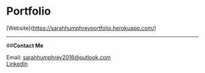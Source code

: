 # Portfolio

[Website}(https://sarahhumphreyportfolio.herokuapp.com/)

-----------------------------------

##**Contact Me**

Email: sarahhumphrey2016@outlook.com </br>
[LinkedIn](https://www.linkedin.com/in/sarah-humphrey-data-analyst/)
